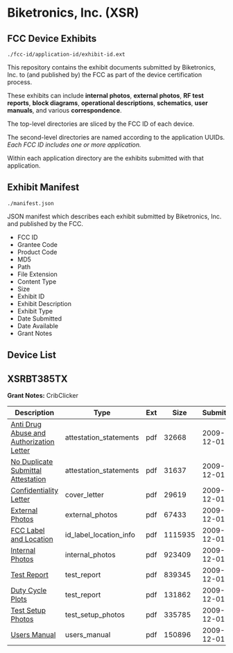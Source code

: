 # Biketronics, Inc. (XSR)
## FCC Device Exhibits

```
./fcc-id/application-id/exhibit-id.ext
```

This repository contains the exhibit documents submitted by Biketronics, Inc. to (and published by) the FCC as part of the device certification process.

These exhibits can include **internal photos**, **external photos**, **RF test reports**, **block diagrams**, **operational descriptions**, **schematics**, **user manuals**, and various **correspondence**.

The top-level directories are sliced by the FCC ID of each device.

The second-level directories are named according to the application UUIDs. *Each FCC ID includes one or more application.*

Within each application directory are the exhibits submitted with that application. 

## Exhibit Manifest

```
./manifest.json
```

JSON manifest which describes each exhibit submitted by Biketronics, Inc. and published by the FCC.

- FCC ID
- Grantee Code
- Product Code
- MD5
- Path
- File Extension
- Content Type
- Size
- Exhibit ID
- Exhibit Description
- Exhibit Type
- Date Submitted
- Date Available
- Grant Notes

## Device List
## XSRBT385TX
**Grant Notes:** CribClicker

| Description | Type | Ext | Size | Submitted | Available |
| ----------- | ---- | --- | ---- | --------- | --------- |
| [Anti Drug Abuse and Authorization Letter](XSRBT385TX/72d6acf288dd3e7431b0728520466269/1207183.pdf) | attestation_statements | pdf | 32668 | 2009-12-01 | 2009-12-01 |
| [No Duplicate Submittal Attestation](XSRBT385TX/72d6acf288dd3e7431b0728520466269/1207184.pdf) | attestation_statements | pdf | 31637 | 2009-12-01 | 2009-12-01 |
| [Confidentiality Letter](XSRBT385TX/72d6acf288dd3e7431b0728520466269/1207181.pdf) | cover_letter | pdf | 29619 | 2009-12-01 | 2009-12-01 |
| [External Photos](XSRBT385TX/72d6acf288dd3e7431b0728520466269/1207180.pdf) | external_photos | pdf | 67433 | 2009-12-01 | 2009-12-01 |
| [FCC Label and Location](XSRBT385TX/72d6acf288dd3e7431b0728520466269/1207179.pdf) | id_label_location_info | pdf | 1115935 | 2009-12-01 | 2009-12-01 |
| [Internal Photos](XSRBT385TX/72d6acf288dd3e7431b0728520466269/1207178.pdf) | internal_photos | pdf | 923409 | 2009-12-01 | 2009-12-01 |
| [Test Report](XSRBT385TX/72d6acf288dd3e7431b0728520466269/1207175.pdf) | test_report | pdf | 839345 | 2009-12-01 | 2009-12-01 |
| [Duty Cycle Plots](XSRBT385TX/72d6acf288dd3e7431b0728520466269/1207185.pdf) | test_report | pdf | 131862 | 2009-12-01 | 2009-12-01 |
| [Test Setup Photos](XSRBT385TX/72d6acf288dd3e7431b0728520466269/1207174.pdf) | test_setup_photos | pdf | 335785 | 2009-12-01 | 2009-12-01 |
| [Users Manual](XSRBT385TX/72d6acf288dd3e7431b0728520466269/1207173.pdf) | users_manual | pdf | 150896 | 2009-12-01 | 2009-12-01 |

